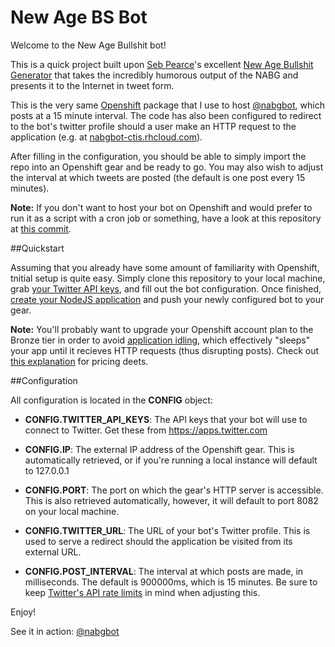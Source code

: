 # New Age BS Bot

Welcome to the New Age Bullshit bot!

This is a quick project built upon [Seb Pearce](https://github.com/sebpearce)'s excellent [New Age Bullshit Generator](http://sebpearce.com/bullshit/) that
takes the incredibly humorous output of the NABG and presents it to the Internet in tweet form.

This is the very same [Openshift](https://developers.openshift.com/index.html) package that I use to host [@nabgbot](https://www.twitter.com/nabgbot/), which posts at
a 15 minute interval. The code has also been configured to redirect to the bot's twitter profile should a user make an HTTP
request to the application (e.g. at [nabgbot-ctis.rhcloud.com](http://nabgbot-ctis.rhcloud.com)).

After filling in the configuration, you should be able to simply import the repo into an Openshift gear and be ready to go. You may also wish to adjust
the interval at which tweets are posted (the default is one post every 15 minutes).

**Note:** If you don't want to host your bot on Openshift and would prefer to run it as a script with a cron job or something, have a look at this repository
at [this commit](https://github.com/ctrezevant/new-age-bs-bot/tree/ae02696c4e8e26770f010ab72cffed241c833855).

##Quickstart

Assuming that you already have some amount of familiarity with Openshift, tnitial setup is quite easy. Simply clone
this repository to your local machine, grab [your Twitter API keys](https://apps.twitter.com), and fill out the bot
configuration. Once finished, [create your NodeJS application](https://developers.openshift.com/languages/nodejs/getting-started.html) and push your newly configured bot to your gear.

**Note:** You'll probably want to upgrade your Openshift account plan to the Bronze tier in order to avoid [application idling](https://developers.openshift.com/managing-your-applications/idling.html), which effectively
"sleeps" your app until it recieves HTTP requests (thus disrupting posts). Check out [this explanation](http://stackoverflow.com/a/29403364) for pricing deets.

##Configuration

All configuration is located in the **CONFIG** object:

*  **CONFIG.TWITTER\_API\_KEYS**: The API keys that your bot will use to connect to Twitter. Get these from https://apps.twitter.com

*  **CONFIG.IP**: The external IP address of the Openshift gear. This is automatically retrieved, or if you're running a local
    instance will default to 127.0.0.1

*  **CONFIG.PORT**: The port on which the gear's HTTP server is accessible. This is also retrieved automatically, however, it
    will default to port 8082 on your local machine.

*  **CONFIG.TWITTER\_URL**: The URL of your bot's Twitter profile. This is used to serve a redirect should the application be visited
    from its external URL.

*  **CONFIG.POST\_INTERVAL**: The interval at which posts are made, in milliseconds. The default is 900000ms, which is 15 minutes.
    Be sure to keep [Twitter's API rate limits](https://dev.twitter.com/rest/public/rate-limiting/) in mind when adjusting this.

Enjoy!

See it in action: [@nabgbot](https://www.twitter.com/nabgbot/)
